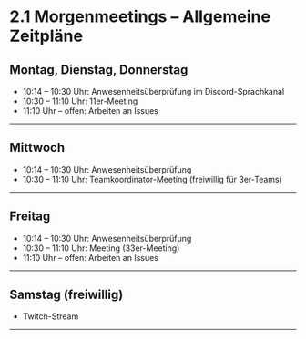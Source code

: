 # 2.1 Morgenmeetings – Allgemeine Zeitpläne

## Montag, Dienstag, Donnerstag

- 10:14 – 10:30 Uhr: Anwesenheitsüberprüfung im Discord-Sprachkanal
- 10:30 – 11:10 Uhr: 11er-Meeting
- 11:10 Uhr – offen: Arbeiten an Issues

---

## Mittwoch

- 10:14 – 10:30 Uhr: Anwesenheitsüberprüfung
- 10:30 – 11:10 Uhr: Teamkoordinator-Meeting (freiwillig für 3er-Teams)

---

## Freitag

- 10:14 – 10:30 Uhr: Anwesenheitsüberprüfung
- 10:30 – 11:10 Uhr: Meeting (33er-Meeting)
- 11:10 Uhr – offen: Arbeiten an Issues

---

## Samstag (freiwillig)

- Twitch-Stream

---
